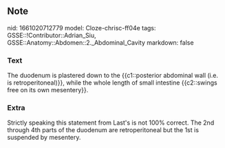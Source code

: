 ## Note
nid: 1661020712779
model: Cloze-chrisc-ff04e
tags: GSSE::!Contributor::Adrian_Siu, GSSE::Anatomy::Abdomen::2._Abdominal_Cavity
markdown: false

### Text
The duodenum is plastered down to the {{c1::posterior abdominal wall (i.e. is retroperitoneal)}}, while the whole length of small intestine {{c2::swings free on its own mesentery}}.

### Extra
Strictly speaking this statement from Last's is not 100% correct. The 2nd through 4th parts of the duodenum are retroperitoneal but the 1st is suspended by mesentery.
